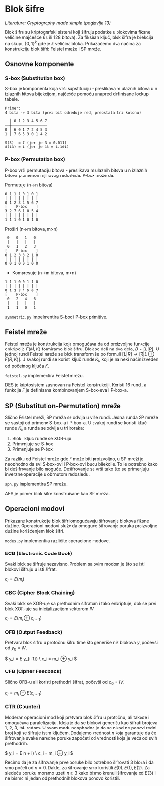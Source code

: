 # Blok šifre

_Literatura: Cryptography made simple (poglavlje 13)_

Blok šifre su kriptografski sistemi koji šifruju podatke u blokovima fiksne veličine
(najčešće 64 ili 128 bitova). Za fiksiran ključ, blok šifra je bijekcija na skupu
$\{0,1\}^k$ gde je $k$ veličina bloka. Prikazaćemo dva načina za konstrukciju blok
šifri: Feistel mreže i SP mreže.

## Osnovne komponente

### S-box (Substitution box)

S-box je komponenta koja vrši supstituciju - preslikava m ulaznih bitova u n
izlaznih bitova bijekcijom, najčešće pomoću unapred definisane lookup tabele.

~~~
Primer:
4 bita -> 3 bita (prvi bit određuje red, preostala tri kolonu)

  │ 0 1 2 3 4 5 6 7
──┼────────────────
0 │ 6 0 1 7 2 4 5 3
1 │ 7 6 5 3 0 1 4 2

S(3)  = 7 (jer je 3 = 0.011)
S(13) = 1 (jer je 13 = 1.101)
~~~

### P-box (Permutation box)

P-box vrši permutaciju bitova - preslikava m ulaznih bitova u n izlaznih bitova
promenom njihovog redosleda. P-box može da:

Permutuje (n->n bitova)

~~~
0 1 1 1 0 1 0 1
│ │ │ │ │ │ │ │ 
0 1 2 3 4 5 6 7
[    P-box    ]
3 2 7 6 1 0 5 4
│ │ │ │ │ │ │ │ 
1 1 1 0 1 0 1 0
~~~

Proširi (n->m bitova, m>n)

~~~
 0   0   1   0
 │   │   │   │
 0   1   2   3
[    P-box    ]
0 1 2 3 3 2 1 0
│ │ │ │ │ │ │ │ 
0 0 1 0 0 1 0 0
~~~

- Kompresuje (n->m bitova, m<n)

~~~
1 1 1 0 0 1 1 0
│ │ │ │ │ │ │ │ 
0 1 2 3 4 5 6 7
[    P-box    ]
 0   2   4   6
 │   │   │   │
 1   1   0   1
~~~

`symmetric.py` impelmentira S-box i P-box primitive.

## Feistel mreže

Feistel mreža je konstrukcija koja omogućava da od proizvoljne funkcije
enkripcije $F(M, K)$ formiramo blok šifru. Blok se deli na dva dela, $B=[L |
R]$. U jednoj rundi Feistel mreže se blok transformiše po formuli $[L | R] \to
[R | L ⊕ F(R, K)]$. U svakoj rundi se koristi ključ runde $K_i$, koji je na
neki način izveden od početnog ključa $K$.

`feistel.py` implementira Feistel mrežu.

DES je kriptosistem zasnovan na Feistel konstrukciji. Koristi 16 rundi, a funkcija
$F$ je definisana kombinovanjem S-box-eva i P-box-a.

## SP (Substitution-Permutation) mreže

Slično Feistel mreži, SP mreža se odvija u više rundi. Jedna runda SP mreže se
sastoji od primene S-box-a i P-box-a. U svakoj rundi se koristi ključ runde
$K_i$, a runda se odvija u tri koraka:

1. Blok i ključ runde se XOR-uju
2. Primenjuje se S-box
3. Primenjuje se P-box

Za razliku od Feistel mreže gde $F$ može biti proizvoljno, u SP mreži je
neophodno da svi S-box-ovi i P-box-ovi budu bijekcije. To je potrebno kako bi
dešifrovanje bilo moguće. Dešifrovanje se vrši tako što se primenjuju inverzne
operacije u obrnutom redosledu.

`spn.py` implementira SP mrežu.

AES je primer blok šifre konstruisane kao SP mreža.

## Operacioni modovi

Prikazane konstrukcije blok šifri omogućavaju šifrovanje blokova fiksne dužine.
Operacioni modovi služe da omoguće šifrovanje poruka proizvoljne dužine korišćenjem
blok šifri.

`modes.py` implementira različite operacione modove.

### ECB (Electronic Code Book)

Svaki blok se šifruje nezavisno. Problem sa ovim modom je što se isti blokovi
šifruju u isti šifrat.

$c_i = E(m_i)$

### CBC (Cipher Block Chaining)

Svaki blok se XOR-uje sa prethodnim šifratom i tako enkriptuje, dok se prvi
blok XOR-uje sa inicijalizacijom vektorom $IV$.

$c_i = E(m_i ⊕ c_{i-1})$

### OFB (Output Feedback)

Pretvara blok šifru u protočnu šifru time što generiše niz blokova $y$, počevši
od $y_0=IV$.

$
y_i = E(y_{i-1}) \\
c_i = m_i ⊕ y_i
$

### CFB (Cipher Feedback)

Slično OFB-u ali koristi prethodni šifrat, počevši od $c_0=IV$.

$c_i = m_i ⊕ E(c_{i-1})$

### CTR (Counter)

Moderan operacioni mod koji pretvara blok šifru u protočnu, ali takođe i
omogućava paralelizaciju. Ideja je da se blokovi generišu kao šifrati brojeva
1, 2, 3, itd. redom. U ovom modu neophodno je da se nikad ne ponovi redni broj
koji se šifruje istim ključem. Dodajemo vrednost $n$ koja garantuje da će
šifrovanje svake naredne poruke započeti od vrednosti koja je veća od svih
prethodnih.

$
y_i = E(n + i) \\
c_i = m_i ⊕ y_i
$

Recimo da je za šifrovanje prve poruke bilo potrebno šifrovati 3 bloka i da smo
počeli od $n=0$. Dakle, za šifrovanje smo koristili $E(0), E(1), E(2)$. Za
sledeću poruku moramo uzeti $n \geqslant 3$ kako bismo krenuli šifrovanje od
$E(3)$ i ne bismo ni jedan od prethodnih blokova ponovo koristili.


